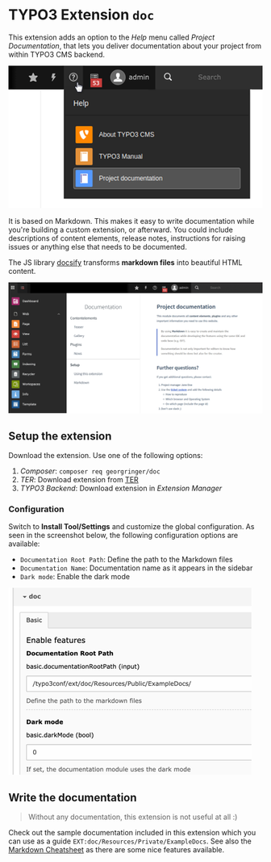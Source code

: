 # TYPO3 Extension `doc`

This extension adds an option to the *Help* menu called *Project Documentation*, that lets you deliver documentation about your project from within TYPO3 CMS backend.

![Help](Resources/Public/Images/Help.png)

It is based on Markdown. This makes it easy to write documentation while you're building a custom extension, 
or afterward. You could include descriptions of content elements, release notes, instructions for raising issues
or anything else that needs to be documented.

The JS library [docsify](https://docsify.js.org/) transforms **markdown files** into beautiful HTML content.

![Demo](Resources/Public/Images/Demo.png)

## Setup the extension

Download the extension. Use one of the following options:

1. *Composer*: `composer req georgringer/doc`
2. *TER*: Download extension from [TER](https://extensions.typo3.org/extension/doc/)
3. *TYPO3 Backend*: Download extension in *Extension Manager*

### Configuration

Switch to **Install Tool/Settings** and customize the global configuration.
As seen in the screenshot below, the following configuration options are available:

* `Documentation Root Path`: Define the path to the Markdown files
* `Documentation Name`: Documentation name as it appears in the sidebar
* `Dark mode`: Enable the dark mode

![Extension Configuration](Resources/Private/ExampleDocs/_img/ExtensionConfiguration.png)

## Write the documentation

> Without any documentation, this extension is not useful at all :)

Check out the sample documentation included in this extension which you can use as a guide `EXT:doc/Resources/Private/ExampleDocs`.
See also the [Markdown Cheatsheet](Resources/Private/ExampleDocs/Setup/Markdown.md) as there are some nice features available.

